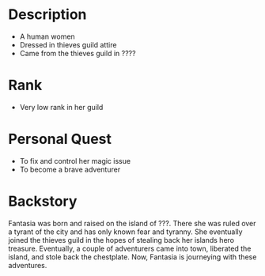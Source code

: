 # Description
- A human women
- Dressed in thieves guild attire
- Came from the thieves guild in ????
# Rank
- Very low rank in her guild
# Personal Quest
- To fix and control her magic issue
- To become a brave adventurer
# Backstory
Fantasia was born and raised on the island of ???. There she was ruled over a tyrant of the city and has only known fear and tyranny. She eventually joined the thieves guild in the hopes of stealing back her islands hero treasure. Eventually, a couple of adventurers came into town, liberated the island, and stole back the chestplate. Now, Fantasia is journeying with these adventures.